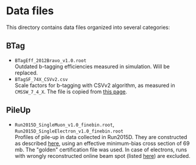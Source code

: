 # Data files

This directory contains data files organized into several categories:


## BTag

 * `BTagEff_2012Bravo_v1.0.root` <br />
   Outdated b-tagging efficiencies measured in simulation. Will be replaced.
 * `BTagSF_74X_CSVv2.csv` <br />
   Scale factors for b-tagging with CSVv2 algorithm, as measured in `CMSSW_7_4_X`. The file is copied from [this page](https://twiki.cern.ch/twiki/bin/viewauth/CMS/BtagRecommendation74X?rev=12#Supported_Algorithms_and_Operati).


## PileUp

 * `Run2015D_SingleMuon_v1.0_finebin.root`, `Run2015D_SingleElectron_v1.0_finebin.root` <br />
   Profiles of pile-up in data collected in Run2015D. They are constructed as described [here](https://twiki.cern.ch/twiki/bin/viewauth/CMS/PileupJSONFileforData?rev=22#2015_Pileup_JSON_Files), using an effective minimum-bias cross section of 69 mb. The "golden" certification file was used. In case of electrons, runs with wrongly reconstructed online beam spot (listed [here](https://hypernews.cern.ch/HyperNews/CMS/get/physics-validation/2556.html)) are excluded.
